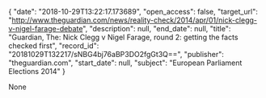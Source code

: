 {
  "date": "2018-10-29T13:22:17.173689", 
  "open_access": false, 
  "target_url": "http://www.theguardian.com/news/reality-check/2014/apr/01/nick-clegg-v-nigel-farage-debate", 
  "description": null, 
  "end_date": null, 
  "title": "Guardian, The: Nick Clegg v Nigel Farage, round 2: getting the facts checked first", 
  "record_id": "20181029T132217/sNBG4bj76aBP3DO2fgGt3Q==", 
  "publisher": "theguardian.com", 
  "start_date": null, 
  "subject": "European Parliament Elections 2014"
}

None
